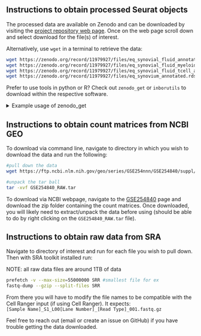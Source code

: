 ## Instructions to obtain processed Seurat objects  

The processed data are available on Zenodo and can be downloaded by visiting the [project repository web page](https://zenodo.org/doi/10.5281/zenodo.10680754).
Once on the web page scroll down and select download for the file(s) of interest.

Alternatively, use `wget` in a terminal to retrieve the data:
```sh
wget https://zenodo.org/record/11979927/files/eq_synovial_fluid_annotated.rds  # Full synovial fluid dataset
wget https://zenodo.org/record/11979927/files/eq_synovial_fluid_myeloid_annotated.rds  # Myeloid dataset
wget https://zenodo.org/record/11979927/files/eq_synovial_fluid_tcell_annotated.rds  # T cell dataset
wget https://zenodo.org/record/11979927/files/eq_synovium_annotated.rds  # Full synovium dataset
```

Prefer to use tools in python or R? Check out `zenodo_get` or `inborutils` to download within the respective software. 

<details><summary>Example usage of zenodo_get </summary>
<p>

Below is the code needed to install `zendo_get` using `pip` and the command to download the repositiry specific to this project (this should be completed in an environment with python3 installed).  

Visit the [`zendo_get`](https://github.com/dvolgyes/zenodo_get) page for most up to date instructions.

```sh
#install the python tool using pip
pip3 install zenodo_get

#download the Zenodo repository
zenodo_get 10.5281/zenodo.11979927
```

</p>
</details>

## Instructions to obtain count matrices from NCBI GEO  

To download via command line, navigate to directory in which you wish to download the data and run the following:
```sh
#pull down the data
wget https://ftp.ncbi.nlm.nih.gov/geo/series/GSE254nnn/GSE254840/suppl/GSE254840_RAW.tar

#unpack the tar ball
tar -xvf GSE254840_RAW.tar
```

To download via NCBI webpage, navigate to the [GSE254840](https://www.ncbi.nlm.nih.gov/geo/query/acc.cgi?acc=GSE254840) page and download the zip folder containing the count matrices. Once downloaded, you will likely need to extract/unpack the data before using (should be able to do by right clicking on the `GSE254840_RAW.tar` file).

## Instructions to obtain raw data from SRA
Navigate to directory of interest and run for each file you wish to pull down. Then with SRA toolkit installed run:

NOTE: all raw data files are around 1TB of data
```sh
prefetch -v --max-size=55000000 SRR #smallest file for ex
fastq-dump --gzip --split-files SRR
```
From there you will have to modify the file names to be compatible with the Cell Ranger input (if using Cell Ranger). It expects:  
`[Sample Name]_S1_L00[Lane Number]_[Read Type]_001.fastq.gz`  

Feel free to reach out (email or create an issue on GitHub) if you have trouble getting the data downloaded.

